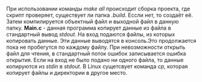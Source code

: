 При использовании команды *make all* происходит сборка проекта, где скрипт проверяет, существует ли папка *.build*. Ессли нет, то создаёт её. Затем компилируется объектный файл и выходной файл в данную папку.
**Main.c** - данная программа копирует данные из файла в стандартный вывод *stdout*. На вход подаются файлы, из которых копировать данные. Эти данные выводятся в консоль.Это продолжается пока не пробегутся по каждому файлу. При невозможности открыть файл для чтения, в стандартный поток ошибок записывается ошибка открытия. Если на вход не было подано ни одного файла, то данные копируются из *stdin* в *stdout*.
В Linux сущетсвует команда *cp*, которая копирует файлы и директории в другое место.  
